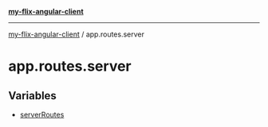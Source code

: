 [**my-flix-angular-client**](../README.md)

***

[my-flix-angular-client](../modules.md) / app.routes.server

# app.routes.server

## Variables

- [serverRoutes](variables/serverRoutes.md)
